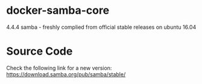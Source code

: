 # docker-samba-core
4.4.4 samba - freshly complied from official stable releases on ubuntu 16.04

# Source Code
Check the following link for a new version: https://download.samba.org/pub/samba/stable/
